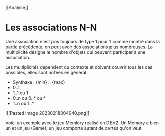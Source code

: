 [[Analyse]]

# Les associations N-N

Une association n'est pas toujours de type 1 pour 1 comme montré dans la partie précédente, on peut avoir des associations plus nombreuses. La multiplicité désigne le nombre d'objets qui peuvent participer à une association.

Les multiplicités dépendent du contexte et doivent couvrir tous les cas possibles, elles sont notées en général :

- Synthaxe : {min} .. {max}
- 0..1
- 1..1 ou 1
- 0..n ou 0..* ou *
- 1..n ou 1..*

![[Pasted image 20230218004940.png]]

Voici un exemple avec le jeu Memlory réalisé en DEV2. Un Memory a bien un et un jeu (Game), un jeu comporte autant de cartes qu'on veut.